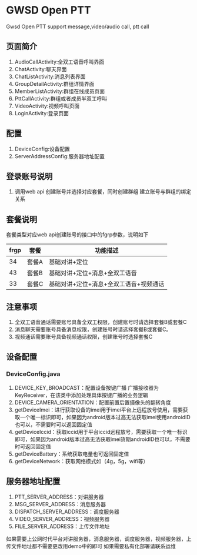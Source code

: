 # GWSD Open PTT
Gwsd Open PTT support message,video/audio call, ptt call

## 页面简介
1. AudioCallActivity:全双工语音呼叫界面
2. ChatActivity:聊天界面
3. ChatListActivity:消息列表界面
4. GroupDetailActivity:群组详情界面
5. MemberListActivity:群组在线成员页面
6. PttCallActivity:群组或者成员半双工呼叫
7. VideoActivity:视频呼叫页面
8. LoginActivity:登录页面
## 配置
1. DeviceConfig:设备配置
2. ServerAddressConfig:服务器地址配置

## 登录账号说明
1. 调用web api 创建账号并选择对应套餐，同时创建群组 建立账号与群组的绑定关系

## 套餐说明
套餐类型对应web api创建账号的接口中的fgrp参数，说明如下

frgp|套餐|功能描述
-----|------|-----
34|套餐A|基础对讲+定位
43|套餐B|基础对讲+定位+消息+全双工语音
33|套餐C|基础对讲+定位+消息+全双工语音+视频通话

## 注意事项
1. 全双工语音通话需要账号具备全双工权限，创建账号时请选择套餐B或套餐C
2. 消息聊天需要账号具备消息权限，创建账号时请选择套餐B或套餐C。
3. 视频通话需要账号具备视频通话权限，创建账号时选择套餐C

## 设备配置
### DeviceConfig.java
1. DEVICE_KEY_BROADCAST：配置设备按键广播
广播接收器为KeyReceiver，在该类中添加处理具体按键广播的业务逻辑
2. DEVICE_CAMERA_ORIENTATION：配置前置后置摄像头的翻转角度
3. getDeviceImei：进行获取设备的imei用于imei平台上远程放号使用，需要获取一个唯一标识即可，如果因为android版本过高无法获取imei使用androidID也可以，不需要时可以返回固定值
4. getDeviceIccid：获取iccid用于平台iccid远程放号，需要获取一个唯一标识即可，如果因为android版本过高无法获取imei货期androidID也可以，不需要时可返回固定值
5. getDeviceBattery：系统获取电量也可返回固定值
6. getDeviceNetwork：获取网络模式如（4g，5g，wifi等）

## 服务器地址配置
1. PTT_SERVER_ADDRESS：对讲服务器
2. MSG_SERVER_ADDRESS：消息服务器
3. DISPATCH_SERVER_ADDRESS：调度服务器
4. VIDEO_SERVER_ADDRESS：视频服务器
5. FILE_SERVER_ADDRESS：上传文件地址

如果需要上公网时代平台对讲服务器，消息服务器，调度服务器，视频服务器，上传文件地址都不需要更改用demo中的即可
如果需要私有化部署请联系运维